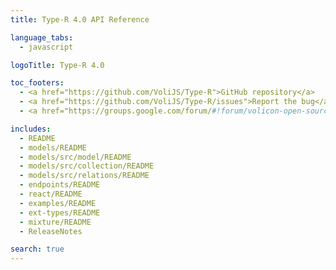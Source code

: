 ```yaml
---
title: Type-R 4.0 API Reference

language_tabs:
  - javascript

logoTitle: Type-R 4.0

toc_footers:
  - <a href="https://github.com/VoliJS/Type-R">GitHub repository</a>
  - <a href="https://github.com/VoliJS/Type-R/issues">Report the bug</a>
  - <a href="https://groups.google.com/forum/#!forum/volicon-open-source">Ask the question</a>

includes:
  - README
  - models/README
  - models/src/model/README
  - models/src/collection/README
  - models/src/relations/README
  - endpoints/README
  - react/README
  - examples/README
  - ext-types/README
  - mixture/README
  - ReleaseNotes

search: true
---
```


